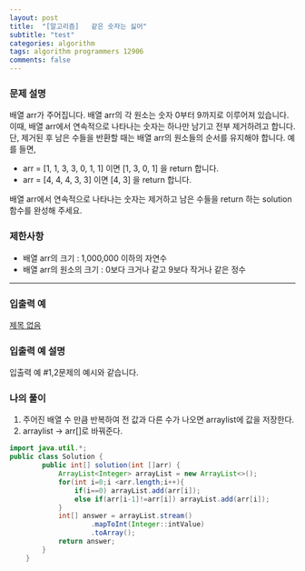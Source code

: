 ```yaml
---
layout: post
title:  "[알고리즘]   같은 숫자는 싫어"
subtitle: "test"
categories: algorithm
tags: algorithm programmers 12906
comments: false
---
```

### **문제 설명**

배열 arr가 주어집니다. 배열 arr의 각 원소는 숫자 0부터 9까지로 이루어져 있습니다. 이때, 배열 arr에서 연속적으로 나타나는 숫자는 하나만 남기고 전부 제거하려고 합니다. 단, 제거된 후 남은 수들을 반환할 때는 배열 arr의 원소들의 순서를 유지해야 합니다. 예를 들면,

- arr = [1, 1, 3, 3, 0, 1, 1] 이면 [1, 3, 0, 1] 을 return 합니다.
- arr = [4, 4, 4, 3, 3] 이면 [4, 3] 을 return 합니다.

배열 arr에서 연속적으로 나타나는 숫자는 제거하고 남은 수들을 return 하는 solution 함수를 완성해 주세요.

### 제한사항

- 배열 arr의 크기 : 1,000,000 이하의 자연수
- 배열 arr의 원소의 크기 : 0보다 크거나 같고 9보다 작거나 같은 정수

---

### 입출력 예

[제목 없음](https://www.notion.so/b06fdfe3b23f43c5bd4e1bb001de6590)

### 입출력 예 설명

입출력 예 #1,2문제의 예시와 같습니다.

### 나의 풀이

1. 주어진 배열 수 만큼 반복하여 전 값과 다른 수가 나오면 arraylist에 값을 저장한다.
2. arraylist → arr[]로 바꿔준다. 

```java
import java.util.*;    
public class Solution {
        public int[] solution(int []arr) {
            ArrayList<Integer> arrayList = new ArrayList<>();
            for(int i=0;i <arr.length;i++){
                if(i==0) arrayList.add(arr[i]);
                else if(arr[i-1]!=arr[i]) arrayList.add(arr[i]);
            }
            int[] answer = arrayList.stream()
                    .mapToInt(Integer::intValue)
                    .toArray();
            return answer;
        }
    }
```